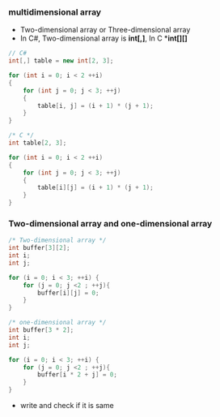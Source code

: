 ### multidimensional array
- Two-dimensional array or Three-dimensional array
- In C#, Two-dimensional array is **int[,]**, In C ***int[][]**
```c#
// C#
int[,] table = new int[2, 3];

for (int i = 0; i < 2 ++i)
{
    for (int j = 0; j < 3; ++j)
    {
        table[i, j] = (i + 1) * (j + 1);
    }
}
```

```c
/* C */
int table[2, 3];

for (int i = 0; i < 2 ++i)
{
    for (int j = 0; j < 3; ++j)
    {
        table[i][j] = (i + 1) * (j + 1);
    }
}
```

### Two-dimensional array and one-dimensional array
```c
/* Two-dimensional array */
int buffer[3][2];
int i;
int j;

for (i = 0; i < 3; ++i) {
    for (j = 0; j <2 ; ++j){
        buffer[i][j] = 0;
    }
}
```

```c
/* one-dimensional array */
int buffer[3 * 2];
int i;
int j;

for (i = 0; i < 3; ++i) {
    for (j = 0; j <2 ; ++j){
        buffer[i * 2 + j] = 0;
    }
}
```
- write and check if it is same